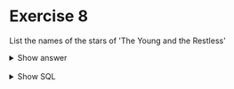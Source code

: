 ﻿# Exercise 8

List the names of the stars of 'The Young and the Restless'

<details>
<summary>Show answer</summary>

![](imdb-09.png)

</details>

<br/>

<details>
<summary>Show SQL</summary>

```sql
SELECT name
FROM stars,
     people
WHERE person_id = id
  AND show_id = (
  SELECT id
  FROM shows
  WHERE title = 'The Young and the Restless'
      )
;
```

</details>